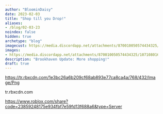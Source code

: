 ```yaml
---
author: "BloominDaisy"
date: 2023-02-03
title: "Shop till you Drop!"
aliases:
- /blog/02-03-23
noindex: false
hidden: true
archetype: "blog"
imagecust: https://media.discordapp.net/attachments/870010050574434325/1071080169013518358/Screen_Shot_2023-02-03_at_6.49.58_PM.png?ex=65e1eb24&is=65cf7624&hm=a82c77f935ad738361526f378013e6caacdbc5f3d92e582074ac64e8477bc560&=&format=webp&quality=lossless&width=183&height=354
images:
- https://media.discordapp.net/attachments/870010050574434325/1071080169013518358/Screen_Shot_2023-02-03_at_6.49.58_PM.png?ex=65e1eb24&is=65cf7624&hm=a82c77f935ad738361526f378013e6caacdbc5f3d92e582074ac64e8477bc560&=&format=webp&quality=lossless&width=183&height=354
description: "Brookhaven Update: More shopping!"
draft: true
---
```


https://tr.rbxcdn.com/1e3bc26a6b209cf68ab893e77ca8ca4a/768/432/Image/Png

tr.rbxcdn.com

https://www.roblox.com/share?code=23859248175e934fbf7e59fd13f688a6&type=Server